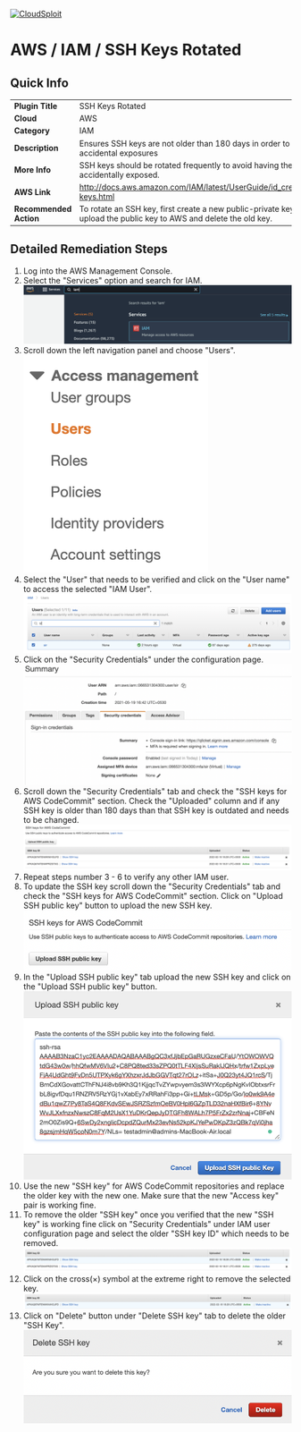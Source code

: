 [![CloudSploit](https://cloudsploit.com/img/logo-new-big-text-100.png "CloudSploit")](https://cloudsploit.com)

# AWS / IAM / SSH Keys Rotated

## Quick Info

| | |
|-|-|
| **Plugin Title** | SSH Keys Rotated |
| **Cloud** | AWS |
| **Category** | IAM |
| **Description** | Ensures SSH keys are not older than 180 days in order to reduce accidental exposures |
| **More Info** | SSH keys should be rotated frequently to avoid having them accidentally exposed. |
| **AWS Link** | http://docs.aws.amazon.com/IAM/latest/UserGuide/id_credentials_ssh-keys.html |
| **Recommended Action** | To rotate an SSH key, first create a new public-private key pair, then upload the public key to AWS and delete the old key. |

## Detailed Remediation Steps
1. Log into the AWS Management Console.
2. Select the "Services" option and search for IAM. </br> <img src="/resources/aws/iam/ssh-keys-rotated/step2.png"/>
3. Scroll down the left navigation panel and choose "Users". </br><img src="/resources/aws/iam/ssh-keys-rotated/step3.png"/>
4. Select the "User" that needs to be verified and click on the "User name" to access the selected "IAM User".</br><img src="/resources/aws/iam/ssh-keys-rotated/step4.png"/>
5. Click on the "Security Credentials" under the configuration page.</br><img src="/resources/aws/iam/ssh-keys-rotated/step5.png"/>
6. Scroll down the "Security Credentials" tab and check the "SSH keys for AWS CodeCommit" section. Check the "Uploaded" column and if any SSH key is older than 180 days than that SSH key is outdated and needs to be changed.</br><img src="/resources/aws/iam/ssh-keys-rotated/step6.png"/>
7. Repeat steps number 3 - 6 to verify any other IAM user.</br>
8. To update the SSH key scroll down the "Security Credentials" tab and check the "SSH keys for AWS CodeCommit" section. Click on "Upload SSH public key" button to upload the new SSH key.</br><img src="/resources/aws/iam/ssh-keys-rotated/step8.png"/>
9. In the "Upload SSH public key" tab upload the new SSH key and click on the "Upload SSH public key" button. </br><img src="/resources/aws/iam/ssh-keys-rotated/step9.png"/>
10. Use the new "SSH key" for AWS CodeCommit repositories and replace the older key with the new one. Make sure that the new "Access key" pair is working fine.</br>
11. To remove the older "SSH key" once you verified that the new "SSH key" is working fine click on "Security Credentials" under IAM user configuration page and select the older "SSH key ID" which needs to be removed.</br> <img src="/resources/aws/iam/ssh-keys-rotated/step11.png"/>
12. Click on the cross(×) symbol at the extreme right to remove the selected key. </br> <img src="/resources/aws/iam/ssh-keys-rotated/step12.png"/>
13. Click on "Delete" button under "Delete SSH key" tab to delete the older "SSH Key".</br><img src="/resources/aws/iam/ssh-keys-rotated/step13.png"/>
